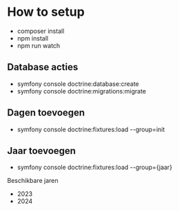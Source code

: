 # How to setup

- composer install
- npm install
- npm run watch

##  Database acties
- symfony console doctrine:database:create
- symfony console doctrine:migrations:migrate

## Dagen toevoegen
- symfony console doctrine:fixtures:load --group=init

## Jaar toevoegen
- symfony console doctrine:fixtures:load --group={jaar}

Beschikbare jaren
- 2023
- 2024